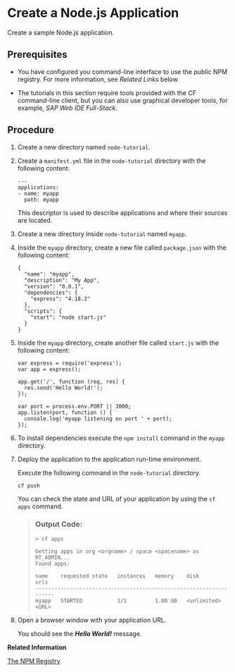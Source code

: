 <!-- loio24e1697bdb774e52aa6f46815d539b36 -->

# Create a Node.js Application

Create a sample Node.js application.



<a name="loio24e1697bdb774e52aa6f46815d539b36__prereq_ogg_tlf_21b"/>

## Prerequisites

-   You have configured you command-line interface to use the public NPM registry. For more information, see *Related Links* below.

-   The tutorials in this section require tools provided with the CF command-line client, but you can also use graphical developer tools, for example, *SAP Web IDE Full-Stack*.




<a name="loio24e1697bdb774e52aa6f46815d539b36__steps_bg5_dpj_qv"/>

## Procedure

1.  Create a new directory named `node-tutorial`.

2.  Create a `manifest.yml` file in the `node-tutorial` directory with the following content:

    ```
    ---
    applications:
    - name: myapp
      path: myapp
    ```

    This descriptor is used to describe applications and where their sources are located.

3.  Create a new directory inside `node-tutorial` named `myapp`.

4.  Inside the `myapp` directory, create a new file called `package.json` with the following content:

    ```
    {
      "name": "myapp",
      "description": "My App",
      "version": "0.0.1",
      "dependencies": {
        "express": "4.18.2"
      },
      "scripts": {
        "start": "node start.js"
      }
    }
    ```

5.  Inside the `myapp` directory, create another file called `start.js` with the following content:

    ```
    var express = require('express');
    var app = express();
    
    app.get('/', function (req, res) {
      res.send('Hello World!');
    });
    
    var port = process.env.PORT || 3000;
    app.listen(port, function () {
      console.log('myapp listening on port ' + port);
    });
    ```

6.  To install dependencies execute the `npm install` command in the `myapp` directory.

7.  Deploy the application to the application run-time environment.

    Execute the following command in the `node-tutorial` directory.

    ```
    cf push
    ```

    You can check the state and URL of your application by using the `cf apps` command.

    > ### Output Code:  
    > ```
    > > cf apps
    > 
    > Getting apps in org <orgname> / space <spacename> as RT_ADMIN...
    > Found apps:
    > 
    > name    requested state   instances   memory    disk          urls
    > -------------------------------------------------------------------
    > myapp   STARTED           1/1         1.00 GB   <unlimited>   <URL>               
    > ```

8.  Open a browser window with your application URL.

    You should see the ***Hello World!*** message.


**Related Information**  


[The NPM Registry](the-npm-registry-726e5d4.md "The public NPM registry includes SAP Node.js modules for use by application developers.")

